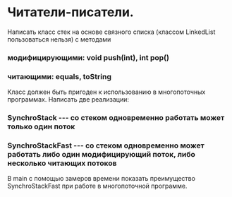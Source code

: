 # Читатели-писатели.
Написать класс стек на основе cвязного списка (классом LinkedList пользоваться нельзя) с методами
### модифицирующими: void push(int), int pop()
### читающими: equals, toString
Класс должен быть пригоден к использованию в многопоточных программах. Написать две реализации:
### SynchroStack --- со стеком одновременно работать может только один поток
### SynchroStackFast --- со стеком одновременно может работать либо один модифицирующий поток, либо несколько читающих потоков

В main с помощью замеров времени показать преимущество SynchroStackFast при работе в многопоточной программе.
